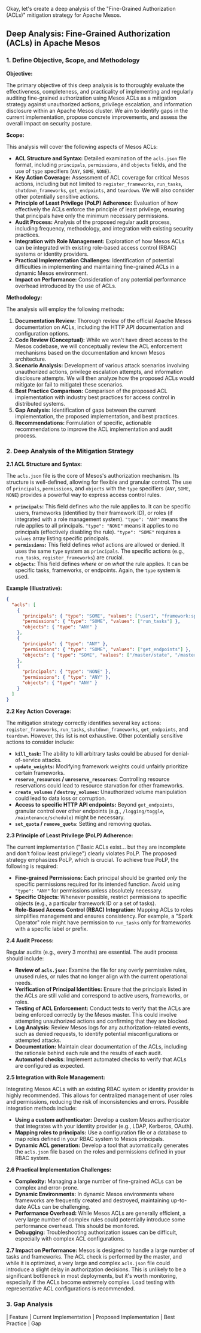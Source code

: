 Okay, let's create a deep analysis of the "Fine-Grained Authorization (ACLs)" mitigation strategy for Apache Mesos.

## Deep Analysis: Fine-Grained Authorization (ACLs) in Apache Mesos

### 1. Define Objective, Scope, and Methodology

**Objective:**

The primary objective of this deep analysis is to thoroughly evaluate the effectiveness, completeness, and practicality of implementing and regularly auditing fine-grained authorization using Mesos ACLs as a mitigation strategy against unauthorized actions, privilege escalation, and information disclosure within an Apache Mesos cluster.  We aim to identify gaps in the current implementation, propose concrete improvements, and assess the overall impact on security posture.

**Scope:**

This analysis will cover the following aspects of Mesos ACLs:

*   **ACL Structure and Syntax:**  Detailed examination of the `acls.json` file format, including `principals`, `permissions`, and `objects` fields, and the use of `type` specifiers (`ANY`, `SOME`, `NONE`).
*   **Key Action Coverage:**  Assessment of ACL coverage for critical Mesos actions, including but not limited to `register_frameworks`, `run_tasks`, `shutdown_frameworks`, `get_endpoints`, and `teardown`.  We will also consider other potentially sensitive actions.
*   **Principle of Least Privilege (PoLP) Adherence:**  Evaluation of how effectively the ACLs enforce the principle of least privilege, ensuring that principals have only the minimum necessary permissions.
*   **Audit Process:**  Analysis of the proposed regular audit process, including frequency, methodology, and integration with existing security practices.
*   **Integration with Role Management:**  Exploration of how Mesos ACLs can be integrated with existing role-based access control (RBAC) systems or identity providers.
*   **Practical Implementation Challenges:**  Identification of potential difficulties in implementing and maintaining fine-grained ACLs in a dynamic Mesos environment.
*   **Impact on Performance:** Consideration of any potential performance overhead introduced by the use of ACLs.

**Methodology:**

The analysis will employ the following methods:

1.  **Documentation Review:**  Thorough review of the official Apache Mesos documentation on ACLs, including the HTTP API documentation and configuration options.
2.  **Code Review (Conceptual):**  While we won't have direct access to the Mesos codebase, we will conceptually review the ACL enforcement mechanisms based on the documentation and known Mesos architecture.
3.  **Scenario Analysis:**  Development of various attack scenarios involving unauthorized actions, privilege escalation attempts, and information disclosure attempts.  We will then analyze how the proposed ACLs would mitigate (or fail to mitigate) these scenarios.
4.  **Best Practice Comparison:**  Comparison of the proposed ACL implementation with industry best practices for access control in distributed systems.
5.  **Gap Analysis:**  Identification of gaps between the current implementation, the proposed implementation, and best practices.
6.  **Recommendations:**  Formulation of specific, actionable recommendations to improve the ACL implementation and audit process.

### 2. Deep Analysis of the Mitigation Strategy

**2.1 ACL Structure and Syntax:**

The `acls.json` file is the core of Mesos's authorization mechanism.  Its structure is well-defined, allowing for flexible and granular control.  The use of `principals`, `permissions`, and `objects` with the `type` specifiers (`ANY`, `SOME`, `NONE`) provides a powerful way to express access control rules.

*   **`principals`:**  This field defines *who* the rule applies to.  It can be specific users, frameworks (identified by their framework ID), or roles (if integrated with a role management system).  `"type": "ANY"` means the rule applies to all principals.  `"type": "NONE"` means it applies to no principals (effectively disabling the rule). `"type": "SOME"` requires a `values` array listing specific principals.
*   **`permissions`:** This field defines *what* actions are allowed or denied.  It uses the same `type` system as `principals`.  The specific actions (e.g., `run_tasks`, `register_frameworks`) are crucial.
*   **`objects`:** This field defines *where* or *on what* the rule applies.  It can be specific tasks, frameworks, or endpoints.  Again, the `type` system is used.

**Example (Illustrative):**

```json
{
  "acls": [
    {
      "principals": { "type": "SOME", "values": ["user1", "framework:spark-framework"] },
      "permissions": { "type": "SOME", "values": ["run_tasks"] },
      "objects": { "type": "ANY" }
    },
    {
      "principals": { "type": "ANY" },
      "permissions": { "type": "SOME", "values": ["get_endpoints"] },
      "objects": { "type": "SOME", "values": ["/master/state", "/master/frameworks"] }
    },
    {
      "principals": { "type": "NONE" },
      "permissions": { "type": "ANY" },
      "objects": { "type": "ANY" }
    }
  ]
}
```

**2.2 Key Action Coverage:**

The mitigation strategy correctly identifies several key actions: `register_frameworks`, `run_tasks`, `shutdown_frameworks`, `get_endpoints`, and `teardown`.  However, this list is not exhaustive.  Other potentially sensitive actions to consider include:

*   **`kill_task`:**  The ability to kill arbitrary tasks could be abused for denial-of-service attacks.
*   **`update_weights`:**  Modifying framework weights could unfairly prioritize certain frameworks.
*   **`reserve_resources` / `unreserve_resources`:**  Controlling resource reservations could lead to resource starvation for other frameworks.
*   **`create_volumes` / `destroy_volumes`:**  Unauthorized volume manipulation could lead to data loss or corruption.
*   **Access to specific HTTP API endpoints:**  Beyond `get_endpoints`, granular control over other endpoints (e.g., `/logging/toggle`, `/maintenance/schedule`) might be necessary.
* **`set_quota` / `remove_quota`**: Setting and removing quotas.

**2.3 Principle of Least Privilege (PoLP) Adherence:**

The current implementation ("Basic ACLs exist... but they are incomplete and don't follow least privilege") clearly violates PoLP.  The proposed strategy emphasizes PoLP, which is crucial.  To achieve true PoLP, the following is required:

*   **Fine-grained Permissions:**  Each principal should be granted *only* the specific permissions required for its intended function.  Avoid using `"type": "ANY"` for permissions unless absolutely necessary.
*   **Specific Objects:**  Whenever possible, restrict permissions to specific objects (e.g., a particular framework ID or a set of tasks).
*   **Role-Based Access Control (RBAC) Integration:**  Mapping ACLs to roles simplifies management and ensures consistency.  For example, a "Spark Operator" role might have permission to `run_tasks` only for frameworks with a specific label or prefix.

**2.4 Audit Process:**

Regular audits (e.g., every 3 months) are essential.  The audit process should include:

*   **Review of `acls.json`:**  Examine the file for any overly permissive rules, unused rules, or rules that no longer align with the current operational needs.
*   **Verification of Principal Identities:**  Ensure that the principals listed in the ACLs are still valid and correspond to active users, frameworks, or roles.
*   **Testing of ACL Enforcement:**  Conduct tests to verify that the ACLs are being enforced correctly by the Mesos master.  This could involve attempting unauthorized actions and confirming that they are blocked.
*   **Log Analysis:**  Review Mesos logs for any authorization-related events, such as denied requests, to identify potential misconfigurations or attempted attacks.
*   **Documentation:**  Maintain clear documentation of the ACLs, including the rationale behind each rule and the results of each audit.
* **Automated checks**: Implement automated checks to verify that ACLs are configured as expected.

**2.5 Integration with Role Management:**

Integrating Mesos ACLs with an existing RBAC system or identity provider is highly recommended.  This allows for centralized management of user roles and permissions, reducing the risk of inconsistencies and errors.  Possible integration methods include:

*   **Using a custom authenticator:**  Develop a custom Mesos authenticator that integrates with your identity provider (e.g., LDAP, Kerberos, OAuth).
*   **Mapping roles to principals:**  Use a configuration file or a database to map roles defined in your RBAC system to Mesos principals.
*   **Dynamic ACL generation:**  Develop a tool that automatically generates the `acls.json` file based on the roles and permissions defined in your RBAC system.

**2.6 Practical Implementation Challenges:**

*   **Complexity:**  Managing a large number of fine-grained ACLs can be complex and error-prone.
*   **Dynamic Environments:**  In dynamic Mesos environments where frameworks are frequently created and destroyed, maintaining up-to-date ACLs can be challenging.
*   **Performance Overhead:**  While Mesos ACLs are generally efficient, a very large number of complex rules could potentially introduce some performance overhead.  This should be monitored.
*   **Debugging:**  Troubleshooting authorization issues can be difficult, especially with complex ACL configurations.

**2.7 Impact on Performance:**
Mesos is designed to handle a large number of tasks and frameworks. The ACL check is performed by the master, and while it is optimized, a very large and complex `acls.json` file could introduce a slight delay in authorization decisions. This is unlikely to be a significant bottleneck in most deployments, but it's worth monitoring, especially if the ACLs become extremely complex. Load testing with representative ACL configurations is recommended.

### 3. Gap Analysis

| Feature                     | Current Implementation          | Proposed Implementation        | Best Practice                     | Gap